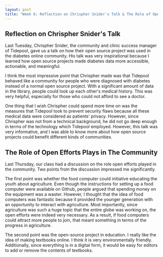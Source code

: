 ```yaml
---
layout: post
title: "Week 6: Reflection on Chrispher Snider's Talk & The Role of Open Efforts"
---
```


<h2> Reflection on Chrispher Snider's Talk </h2>

<p> Last Tuesday, Chrispher Snider, the community and clinic success manager of Tidepool, gave us a talk on how their open source project was used in the diabetes online community. His talk was very inspirational because I learned how open source projects made diabetes data more accessible, actionable, and meaningful. <!--more--></p>

<p> I think the most impressive point that Chrispher made was that Tidepool behaved like a community for people who were diagnosed with diabetes instead of a normal open source project. With a significant amount of data in the library, people could look up each other's medical history. This was very helpful, especially for those who could not afford to see a doctor. </p>

<p> One thing that I wish Chrispher could spend more time on was the measures that Tidepool took to prevent security flaws because all these medical data were considered as patients' privacy. However, since Chrispher was not from a technical background, he did not go deep enough in terms of the technology which Tidepool employed. However, this talk was very informative, and I was able to know more about how open source projects could benefit different kinds of communities. </p>


<h2> The Role of Open Efforts Plays in The Community </h2>

<p> Last Thursday, our class had a discussion on the role open efforts played in the community. Two points from the discussion impressed me significantly. </p>

<p> The first point was whether the food computer could initiative educating the youth about agriculture. Even though the instructions for setting up a food computer were available on Github, people argued that spending money on the equipment was a waster. However, I thought that the idea of food computers was fantastic because it provided the younger generation with an opportunity to interact with agriculture. Most importantly, since agriculture was such a huge topic that the entire globe was working on, the open efforts were indeed very necessary. As a result, if food computers could attract more people to join, that meant something in terms of the progress in agriculture. </p>

<p> The second point was the open-source project in education. I really like the idea of making textbooks online. I think it is very environmentally friendly. Additionally, since everything is in a digital form, it would be easy for editors to add or remove the contents of textbooks. </p>

